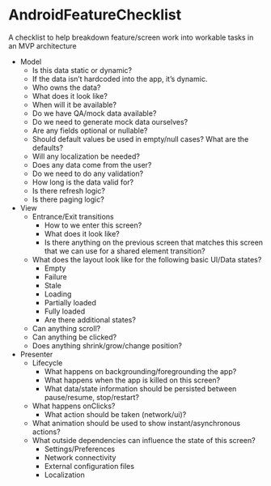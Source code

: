 # AndroidFeatureChecklist
A checklist to help breakdown feature/screen work into workable tasks in an MVP architecture

* Model
  * Is this data static or dynamic?
  * If the data isn’t hardcoded into the app, it’s dynamic.
  * Who owns the data?
  * What does it look like?
  * When will it be available?
  * Do we have QA/mock data available?
  * Do we need to generate mock data ourselves?
  * Are any fields optional or nullable?
  * Should default values be used in empty/null cases? What are the defaults?
  * Will any localization be needed?
  * Does any data come from the user?
  * Do we need to do any validation?
  * How long is the data valid for?
  * Is there refresh logic?
  * Is there paging logic?
* View
  * Entrance/Exit transitions
    * How to we enter this screen?
    * What does it look like?
    * Is there anything on the previous screen that matches this screen that we can use for a shared element transition?
  * What does the layout look like for the following basic UI/Data states?
    * Empty
    * Failure
    * Stale
    * Loading
    * Partially loaded
    * Fully loaded
    * Are there additional states?
  * Can anything scroll?
  * Can anything be clicked?	
  * Does anything shrink/grow/change position?
* Presenter
  * Lifecycle
    * What happens on backgrounding/foregrounding the app?
    * What happens when the app is killed on this screen?
    * What data/state information should be persisted between pause/resume, stop/restart?	
  * What happens onClicks?
    * What action should be taken (network/ui)?
  * What animation should be used to show instant/asynchronous actions?
  * What outside dependencies can influence the state of this screen?
    * Settings/Preferences
    * Network connectivity
    * External configuration files
    * Localization

